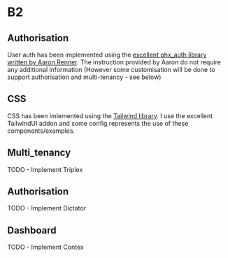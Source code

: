 # B2

## Authorisation

User auth has been implemented using the [excellent phx_auth library written by Aaron Renner](https://github.com/aaronrenner/phx_gen_auth).
The instruction provided by Aaron do not require any additional information (However some customisation will be done to support authorisation and multi-tenancy - see below)

## CSS

CSS has been imlemented using the [Tailwind library](https://tailwindcss.com/). I use the excellent TailwindUI addon and some config represents the use of these 
components/examples.

## Multi_tenancy

TODO - Implement Triplex


## Authorisation

TODO - Implement Dictator

## Dashboard

TODO - Implement Contex


